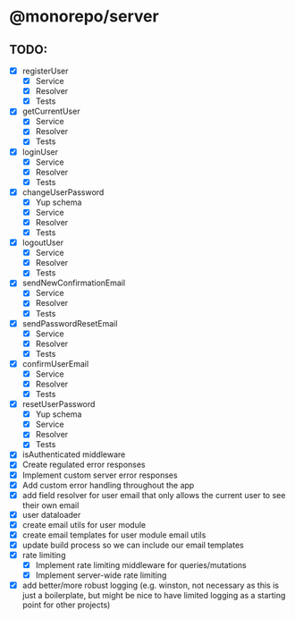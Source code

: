 # @monorepo/server

## TODO:

- [x] registerUser
  - [x] Service
  - [x] Resolver
  - [x] Tests
- [x] getCurrentUser
  - [x] Service
  - [x] Resolver
  - [x] Tests
- [x] loginUser
  - [x] Service
  - [x] Resolver
  - [x] Tests
- [x] changeUserPassword
  - [x] Yup schema
  - [x] Service
  - [x] Resolver
  - [x] Tests
- [x] logoutUser
  - [x] Service
  - [x] Resolver
  - [x] Tests
- [x] sendNewConfirmationEmail
  - [x] Service
  - [x] Resolver
  - [x] Tests
- [x] sendPasswordResetEmail
  - [x] Service
  - [x] Resolver
  - [x] Tests
- [x] confirmUserEmail
  - [x] Service
  - [x] Resolver
  - [x] Tests
- [x] resetUserPassword
  - [x] Yup schema
  - [x] Service
  - [x] Resolver
  - [x] Tests
- [x] isAuthenticated middleware
- [x] Create regulated error responses
- [x] Implement custom server error responses
- [x] Add custom error handling throughout the app
- [x] add field resolver for user email that only allows the current user to see their own email
- [x] user dataloader
- [x] create email utils for user module
- [x] create email templates for user module email utils
- [x] update build process so we can include our email templates
- [x] rate limiting
  - [x] Implement rate limiting middleware for queries/mutations
  - [x] Implement server-wide rate limiting
- [x] add better/more robust logging (e.g. winston, not necessary as this is just a boilerplate, but might be nice to have limited logging as a starting point for other projects)
